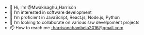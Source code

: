 - 👋 Hi, I’m @Mwakisaghu_Harrison
- 👀 I’m interested in software development
- 🌱 I’m proficient in JavaScript, React.js, Node.js, Python
- 💞️ I’m looking to collaborate on various s/w develpoment projects
- 📫 How to reach me -harrisonchambela2016@gmail.com

<!---
Mwakisaghu/Mwakisaghu is a ✨ special ✨ repository because its `README.md` (this file) appears on your GitHub profile.
You can click the Preview link to take a look at your changes.
--->
